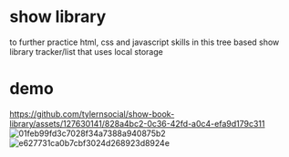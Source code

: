 # show library
to further practice html, css and javascript skills in this tree based show library tracker/list that uses local storage
# demo
https://github.com/tylernsocial/show-book-library/assets/127630141/828a4bc2-0c36-42fd-a0c4-efa9d179c311
![01feb99fd3c7028f34a7388a940875b2](https://github.com/tylernsocial/show-book-library/assets/127630141/fb183b56-224b-48ca-9035-065720c5449e)
![e627731ca0b7cbf3024d268923d8924e](https://github.com/tylernsocial/show-book-library/assets/127630141/cfc8494e-b5f0-4a60-92eb-5bf8964b698d)
